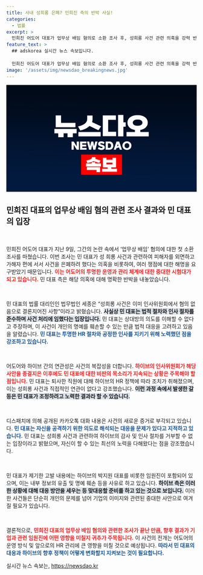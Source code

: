 ```yaml
---
title: 사내 성희롱 은폐? 민희진 측의 반박 사실!
categories:
  - 법률
excerpt: >
  민희진 어도어 대표가 업무상 배임 혐의로 소환 조사 후, 성희롱 사건 관련 의혹을 강력 반박하며 법적 대응을 예고했다. 하이브의 인사위원회가 혐의 없음을 밝혔음에도 불구하고 추가 공격이 이어지는 상황에서, 민 대표는 진실을 밝히겠다는 의지를 피력했다.
feature_text: >
  ## adskorea 실시간 뉴스 속보입니다.

  민희진 어도어 대표가 업무상 배임 혐의로 소환 조사 후, 성희롱 사건 관련 의혹을 강력 반박하며 법적 대응을 예고했다. 하이브의 인사위원회가 혐의 없음을 밝혔음에도 불구하고 추가 공격이 이어지는 상황에서, 민 대표는 진실을 밝히겠다는 의지를 피력했다.
image: '/assets/img/newsdao_breakingnews.jpg'
---
```


<p><img src="/assets/img/newsdao_breakingnews.jpg" alt="adskorea 속보" /></p>

<h2 data-ke-size="size26">민희진 대표의 업무상 배임 혐의 관련 조사 결과와 민 대표의 입장</h2>

<p data-ke-size="size16">&nbsp;</p>

<p>민희진 어도어 대표가 지난 9일, 그간의 논란 속에서 ‘업무상 배임’ 혐의에 대한 첫 소환 조사를 마쳤습니다. 이번 조사는 민 대표가 성 희롱 사건과 관련하여 피해자를 외면하고 가해자 편에 서서 사건을 은폐하려 했다는 의혹을 비롯하여, 여러 쟁점에 대한 해명을 요구받았기 때문입니다. <b><span style="color: #ee2323;">이는 어도어의 투명한 운영과 관리 체계에 대한 중대한 시험대가 되고 있습니다.</span></b> 민 대표 측은 해당 의혹에 대해 명확한 반박을 내놓았습니다.</p>

<p data-ke-size="size16">&nbsp;</p>

<p>민 대표의 법률 대리인인 법무법인 세종은 “성희롱 사건은 이미 인사위원회에서 혐의 없음으로 결론지어진 사항”이라고 밝혔습니다. <b><span style="background-color: #21538527;">사실상 민 대표는 법적 절차와 인사 절차를 준수하며 사건 처리에 임했다는 입장입니다.</span></b> 민 대표는 상대방의 의도를 이해할 수 없다고 주장하며, 이 사건이 개인의 명예를 훼손할 수 있는 만큼 법적 대응을 고려하고 있음을 알렸습니다. <b><span style="color: #1a5490;">민 대표는 투명한 HR 절차와 공정한 인사를 지키기 위해 노력했던 점을 강조하고 있습니다.</span></b></p>

<p data-ke-size="size16">&nbsp;</p>

<p>어도어와 하이브 간의 연관성은 사건의 복잡성을 더합니다. <b><span style="color: #ee2323;">하이브의 인사위원회가 해당 사안을 종결지은 이후에도 민 대표에 대한 비판의 목소리가 지속되는 상황은 주목해야 할 점입니다.</span></b> 민 대표는 퇴사한 직원에 대해 하이브의 HR 정책에 따라 조치가 취해졌으며, 이는 성희롱 사건과 직접적인 연관이 없다고 강조했습니다. <b><span style="background-color: #21538527;">이런 과정 속에서 발생한 갈등은 민 대표가 조정하려고 노력한 결과라 할 수 있습니다.</span></b></p>

<p data-ke-size="size16">&nbsp;</p>

<p>디스패치에 의해 공개된 카카오톡 대화 내용은 사건의 새로운 증거로 부각되고 있습니다. <b><span style="color: #1a5490;">민 대표는 자신을 공격하기 위한 의도로 해석되는 대응을 문제가 있다고 지적하고 있습니다.</span></b> 민 대표는 성희롱 사건과 관련하여 하이브의 감사 및 인사 절차를 거부할 수 없는 입장이라고 밝혔으며, 자신이 할 수 있는 최선의 노력을 다해왔다는 점을 강조했습니다.</p>

<p data-ke-size="size16">&nbsp;</p>

<p>민 대표가 제기한 고발 내용에는 하이브의 박지원 대표를 비롯한 임원진이 포함되어 있으며, 이는 내부 정보의 유출 및 명예 훼손 등을 사유로 하고 있습니다. <b><span style="background-color: #21538527;">하이브 측은 이러한 상황에 대해 대응 방안을 세우는 등 맞대응할 준비를 하고 있는 것으로 보입니다.</span></b> 이러한 사건들은 단순히 개인의 문제를 넘어 기업의 이미지와 관련된 중대한 사안으로 여겨질 필요가 있습니다.</p>

<p data-ke-size="size16">&nbsp;</p>

<p>결론적으로, <b><span style="color: #ee2323;">민희진 대표의 업무상 배임 혐의와 관련한 조사가 끝난 만큼, 향후 결과가 기업과 관련 임원진에 어떤 영향을 미칠지 귀추가 주목됩니다.</span></b> 이 사건의 전개는 어도어의 운영 방식 및 앞으로의 HR 관리에 큰 영향을 미칠 것으로 예상됩니다. <b><span style="color: #1a5490;">따라서 민 대표의 대응과 하이브의 향후 정책이 어떻게 변화할지 지켜보는 것이 필요합니다.</span></b></p>
실시간 뉴스 속보는, <a href="https://newsdao.kr" rel="dofollow">https://newsdao.kr</a>


